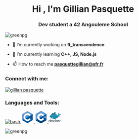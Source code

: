 <h1 align="center">Hi , I'm Gillian Pasquette</h1>
<h3 align="center">Dev student a 42 Angouleme School</h3>

<p align="left"> <img src="https://komarev.com/ghpvc/?username=greenpg&label=Profile%20views&color=0e75b6&style=flat" alt="greenpg" /> </p>

- 🔭 I’m currently working on **ft_transcendence**

- 🌱 I’m currently learning **C++, JS, Node.js**

- 📫 How to reach me **pasquettegillian@sfr.fr**

<h3 align="left">Connect with me:</h3>
<p align="left">
<a href="https://linkedin.com/in/gillian pasquette" target="blank"><img align="center" src="https://raw.githubusercontent.com/rahuldkjain/github-profile-readme-generator/master/src/images/icons/Social/linked-in-alt.svg" alt="gillian pasquette" height="30" width="40" /></a>
</p>

<h3 align="left">Languages and Tools:</h3>
<p align="left"> <a href="https://www.gnu.org/software/bash/" target="_blank" rel="noreferrer"> <img src="https://www.vectorlogo.zone/logos/gnu_bash/gnu_bash-icon.svg" alt="bash" width="40" height="40"/> </a> <a href="https://www.cprogramming.com/" target="_blank" rel="noreferrer"> <img src="https://raw.githubusercontent.com/devicons/devicon/master/icons/c/c-original.svg" alt="c" width="40" height="40"/> </a> <a href="https://www.w3schools.com/cpp/" target="_blank" rel="noreferrer"> <img src="https://raw.githubusercontent.com/devicons/devicon/master/icons/cplusplus/cplusplus-original.svg" alt="cplusplus" width="40" height="40"/> </a> <a href="https://www.docker.com/" target="_blank" rel="noreferrer"> <img src="https://raw.githubusercontent.com/devicons/devicon/master/icons/docker/docker-original-wordmark.svg" alt="docker" width="40" height="40"/> </a> </p>

<p><img align="left" src="https://github-readme-stats.vercel.app/api/top-langs?username=greenpg&show_icons=true&locale=en&layout=compact" alt="greenpg" /></p>
